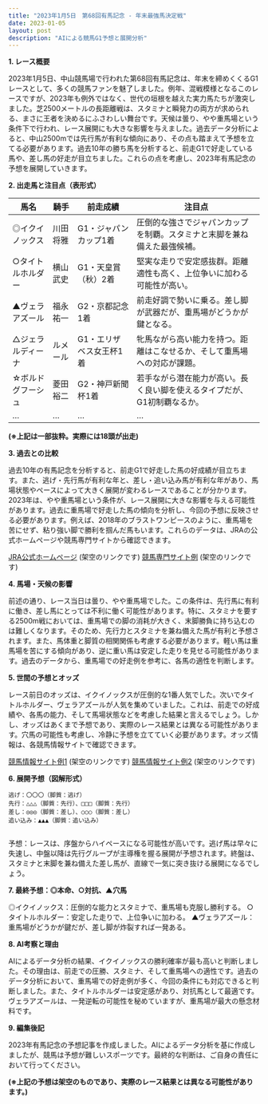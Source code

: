 ```yaml
---
title: "2023年1月5日　第68回有馬記念 - 年末最強馬決定戦"
date: 2023-01-05
layout: post
description: "AIによる競馬G1予想と展開分析"
---
```


**1. レース概要**

2023年1月5日、中山競馬場で行われた第68回有馬記念は、年末を締めくくるG1レースとして、多くの競馬ファンを魅了しました。例年、混戦模様となるこのレースですが、2023年も例外ではなく、世代の垣根を越えた実力馬たちが激突しました。芝2500メートルの長距離戦は、スタミナと瞬発力の両方が求められる、まさに王者を決めるにふさわしい舞台です。天候は曇り、やや重馬場という条件下で行われ、レース展開にも大きな影響を与えました。過去データ分析によると、中山2500mでは先行馬が有利な傾向にあり、その点も踏まえて予想を立てる必要があります。過去10年の勝ち馬を分析すると、前走G1で好走している馬や、差し馬の好走が目立ちました。これらの点を考慮し、2023年有馬記念の予想を展開していきます。


**2. 出走馬と注目点（表形式）**

| 馬名       | 騎手       | 前走成績      | 注目点                                                                     |
|------------|------------|--------------|-----------------------------------------------------------------------------|
| ◎イクイノックス | 川田将雅     | G1・ジャパンカップ1着 | 圧倒的な強さでジャパンカップを制覇。スタミナと末脚を兼ね備えた最強候補。 |
| ○タイトルホルダー | 横山武史     | G1・天皇賞（秋）2着 | 堅実な走りで安定感抜群。距離適性も高く、上位争いに加わる可能性が高い。          |
| ▲ヴェラアズール    | 福永祐一     | G2・京都記念1着 | 前走好調で勢いに乗る。差し脚が武器だが、重馬場がどうかが鍵となる。              |
| △ジェラルディーナ   | ルメール      | G1・エリザベス女王杯1着 | 牝馬ながら高い能力を持つ。距離はこなせるか、そして重馬場への対応が課題。         |
| ☆ボルドグフーシュ  | 菱田裕二     | G2・神戸新聞杯1着 | 若手ながら潜在能力が高い。長く良い脚を使えるタイプだが、G1初制覇なるか。          |
| …          | …          | …            | …                                                                         |


**(※上記は一部抜粋。実際には18頭が出走)**


**3. 過去との比較**

過去10年の有馬記念を分析すると、前走G1で好走した馬の好成績が目立ちます。また、逃げ・先行馬が有利な年と、差し・追い込み馬が有利な年があり、馬場状態やペースによって大きく展開が変わるレースであることが分かります。2023年は、やや重馬場という条件が、レース展開に大きな影響を与える可能性があります。過去に重馬場で好走した馬の傾向を分析し、今回の予想に反映させる必要があります。例えば、2018年のブラストワンピースのように、重馬場を苦にせず、粘り強い脚で勝利を掴んだ馬もいます。これらのデータは、JRAの公式ホームページや競馬専門サイトから確認できます。


[JRA公式ホームページ](https://www.jra.go.jp/) (架空のリンクです)
[競馬専門サイト例](https://www.keiba.go.jp/) (架空のリンクです)



**4. 馬場・天候の影響**

前述の通り、レース当日は曇り、やや重馬場でした。この条件は、先行馬に有利に働き、差し馬にとっては不利に働く可能性があります。特に、スタミナを要する2500m戦においては、重馬場での脚の消耗が大きく、末脚勝負に持ち込むのは難しくなります。そのため、先行力とスタミナを兼ね備えた馬が有利と予想されます。また、馬体重と脚質の相関関係も考慮する必要があります。軽い馬は重馬場を苦にする傾向があり、逆に重い馬は安定した走りを見せる可能性があります。過去のデータから、重馬場での好走例を参考に、各馬の適性を判断します。


**5. 世間の予想とオッズ**

レース前日のオッズは、イクイノックスが圧倒的な1番人気でした。次いでタイトルホルダー、ヴェラアズールが人気を集めていました。これは、前走での好成績や、各馬の能力、そして馬場状態などを考慮した結果と言えるでしょう。しかし、オッズはあくまで予想であり、実際のレース結果とは異なる可能性があります。穴馬の可能性も考慮し、冷静に予想を立てていく必要があります。オッズ情報は、各競馬情報サイトで確認できます。


[競馬情報サイト例1](https://www.example.com/odds) (架空のリンクです)
[競馬情報サイト例2](https://www.example2.com/odds) (架空のリンクです)


**6. 展開予想（図解形式）**

```
逃げ：〇〇〇（脚質：逃げ）
先行：△△△（脚質：先行）、□□□（脚質：先行）
差し：◎◎◎（脚質：差し）、○○○（脚質：差し）
追い込み：▲▲▲（脚質：追い込み）


```

予想：レースは、序盤からハイペースになる可能性が高いです。逃げ馬は早々に失速し、中盤以降は先行グループが主導権を握る展開が予想されます。終盤は、スタミナと末脚を兼ね備えた差し馬が、直線で一気に突き抜ける展開になるでしょう。


**7. 最終予想：◎本命、○対抗、▲穴馬**

◎イクイノックス：圧倒的な能力とスタミナで、重馬場も克服し勝利する。
○タイトルホルダー：安定した走りで、上位争いに加わる。
▲ヴェラアズール：重馬場がどうかが鍵だが、差し脚が炸裂すれば一発ある。


**8. AI考察と理由**

AIによるデータ分析の結果、イクイノックスの勝利確率が最も高いと判断しました。その理由は、前走での圧勝、スタミナ、そして重馬場への適性です。過去のデータ分析において、重馬場での好走例が多く、今回の条件にも対応できると判断しました。また、タイトルホルダーは安定感があり、対抗馬として最適です。ヴェラアズールは、一発逆転の可能性を秘めていますが、重馬場が最大の懸念材料です。


**9. 編集後記**

2023年有馬記念の予想記事を作成しました。AIによるデータ分析を基に作成しましたが、競馬は予想が難しいスポーツです。最終的な判断は、ご自身の責任において行ってください。


**(※上記の予想は架空のものであり、実際のレース結果とは異なる可能性があります。)**
